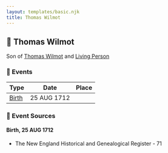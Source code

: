 ```yaml
---
layout: templates/basic.njk
title: Thomas Wilmot
---
```

## 🔵 Thomas Wilmot

Son of [Thomas Wilmot](/people/3/36930663) and [Living Person](/people/1/19292651)

### 📆 Events

Type | Date | Place
------ | ------ | ------
[Birth](#event-event-2) | 25 AUG 1712 |

### 📰 Event Sources

#### <a id="event-event-2"></a> Birth, 25 AUG 1712
* The New England Historical and Genealogical Register  - 71